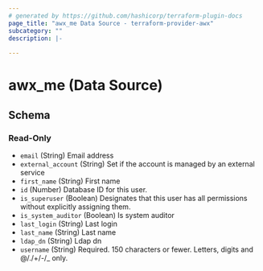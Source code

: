 ```yaml
---
# generated by https://github.com/hashicorp/terraform-plugin-docs
page_title: "awx_me Data Source - terraform-provider-awx"
subcategory: ""
description: |-
  
---
```


# awx_me (Data Source)





<!-- schema generated by tfplugindocs -->
## Schema

### Read-Only

- `email` (String) Email address
- `external_account` (String) Set if the account is managed by an external service
- `first_name` (String) First name
- `id` (Number) Database ID for this user.
- `is_superuser` (Boolean) Designates that this user has all permissions without explicitly assigning them.
- `is_system_auditor` (Boolean) Is system auditor
- `last_login` (String) Last login
- `last_name` (String) Last name
- `ldap_dn` (String) Ldap dn
- `username` (String) Required. 150 characters or fewer. Letters, digits and @/./+/-/_ only.
